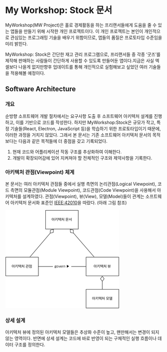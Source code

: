 # My Workshop: Stock 문서

MyWorkshop\(MW Project\)은 홀로 경제활동을 하는 프리랜서들에게 도움을 줄 수 있는 앱들을 만들기 위해 시작한 개인 프로젝트이다. 이 개인 프로젝트는 본인이 개인적으로 관심있는 프로그래밍 기술을 배우기 위함이므로, 앱들의 품질은 프로토타입 수준임을 미리 밝힌다.

MyWorkshop: Stock은 간단한 재고 관리 프로그램으로, 프리랜서들 중 각종 ‘굿즈’를 제작해 판매하는 사람들이 간단하게 사용할 수 있도록 만들어둔 앱이다.지금은 사실 엑셀보다 나을게 없지만향후 업데이트를 통해 개인적으로 실험해보고 싶었던 여러 기술들을 적용해볼 예정이다.

## Software Architecture

### 개요

순방향 소프트웨어 개발 절차에서는 요구사항 도출 후 소프트웨어 아키텍처 설계를 진행하고, 이를 기반으로 코드를 작성한다. 하지만 MyWorkshop:Stock은 규모가 작고, 특정 기술들\(React, Electron, JavaScript 등\)을 학습하기 위한 프로토타입이기 때문에, 이러한 과정을 거치지 않았다. 그래서 본 문서는 기존 소프트웨어 아키텍처 문서의 목적 보다는 다음과 같은 목적들에 더 중점을 갖고 기록되었다.

1. 현재 코드와 어플리케이션 작동 구조를 추상화하여 이해한다.
2. 개발이 확장되어감에 있어 지켜져야 할 전체적인 구조와 제약사항을 기록한다.

### 아키텍처 관점\(Viewpoint\) 체계

본 문서는 여러 아키텍처 관점들 중에서 실행 측면의 논리관점\(Logical Viewpoint\), 코드 측면의 모듈관점\(Module Viewpoint\), 코드관점\(Code Viewpoint\)을 사용해서 아키텍처를 설계하였다. 관점\(Viewpoint\), 뷰\(View\), 모델\(Model\)들이 관계는 소프트웨어 아키텍처 문서화 표준인 [IEEE:42010](http://www.iso-architecture.org/ieee-1471/)을 따랐다. \(아래 그림 참조\)

![IEEE 42010 표준 모델 중 일부](./assets/architecture-viewpoint-view-model.jpg)

### 상세 설계

아키텍처 뷰에 정의된 아키텍처 모델들은 추상화 수준이 높고, 왠만해서는 변경이 되지 않는 영역이다. 반면에 상세 설계는 코드에 바로 반영이 되는 구체적인 실행 흐름이나 데이터 구조를 정의한다.